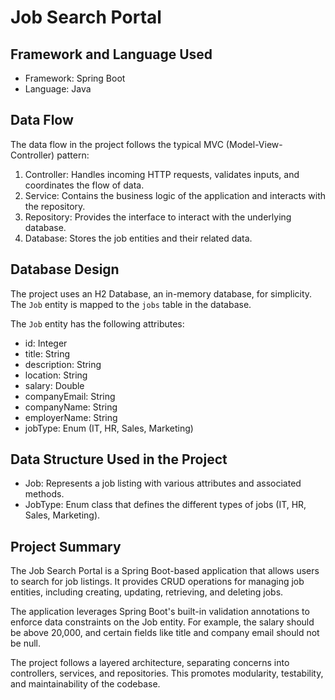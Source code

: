 # Job Search Portal

## Framework and Language Used
- Framework: Spring Boot
- Language: Java

## Data Flow
The data flow in the project follows the typical MVC (Model-View-Controller) pattern:

1. Controller: Handles incoming HTTP requests, validates inputs, and coordinates the flow of data.
2. Service: Contains the business logic of the application and interacts with the repository.
3. Repository: Provides the interface to interact with the underlying database.
4. Database: Stores the job entities and their related data.

## Database Design
The project uses an H2 Database, an in-memory database, for simplicity. The `Job` entity is mapped to the `jobs` table in the database.

The `Job` entity has the following attributes:
- id: Integer
- title: String
- description: String
- location: String
- salary: Double
- companyEmail: String
- companyName: String
- employerName: String
- jobType: Enum (IT, HR, Sales, Marketing)
  

## Data Structure Used in the Project
- Job: Represents a job listing with various attributes and associated methods.
- JobType: Enum class that defines the different types of jobs (IT, HR, Sales, Marketing).

## Project Summary
The Job Search Portal is a Spring Boot-based application that allows users to search for job listings. It provides CRUD operations for managing job entities, including creating, updating, retrieving, and deleting jobs.

The application leverages Spring Boot's built-in validation annotations to enforce data constraints on the Job entity. For example, the salary should be above 20,000, and certain fields like title and company email should not be null.

The project follows a layered architecture, separating concerns into controllers, services, and repositories. This promotes modularity, testability, and maintainability of the codebase.

